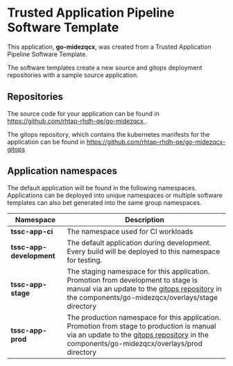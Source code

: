 # Trusted Application Pipeline Software Template

This application, **go-midezqcx**, was created from a Trusted Application Pipeline Software Template.

The software templates create a new source and gitops deployment repositories with a sample source application. 

## Repositories

The source code for your application can be found in [https://github.com/rhtap-rhdh-qe/go-midezqcx ](https://github.com/rhtap-rhdh-qe/go-midezqcx ).
 
The gitops repository, which contains the kubernetes manifests for the application can be found in 
[https://github.com/rhtap-rhdh-qe/go-midezqcx-gitops ](https://github.com/rhtap-rhdh-qe/go-midezqcx-gitops ) 

## Application namespaces 

The default application will be found in the following namespaces. Applications can be deployed into unique namespaces or multiple software templates can also bet generated into the same group namespaces.  

|  Namespace   |  Description   |  
| -------- | -------- |
| **tssc-app-ci** | The namespace used for CI workloads |
| **tssc-app-development** | The default application during development. Every build will be deployed to this namespace for testing. |
| **tssc-app-stage** | The staging namespace for this application. Promotion from development to stage is manual via an update to the [gitops repository](https://github.com/rhtap-rhdh-qe/go-midezqcx-gitops ) in the components/go-midezqcx/overlays/stage directory |
| **tssc-app-prod** | The production namespace for this application. Promotion from stage to production is manual via an update to the [gitops repository](https://github.com/rhtap-rhdh-qe/go-midezqcx-gitops ) in the components/go-midezqcx/overlays/prod directory |